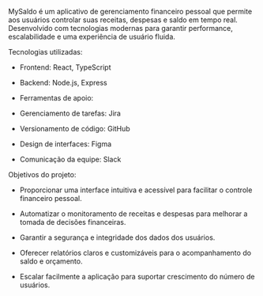 MySaldo é um aplicativo de gerenciamento financeiro pessoal que permite aos usuários controlar suas receitas, despesas e saldo em tempo real. Desenvolvido com tecnologias modernas para garantir performance, escalabilidade e uma experiência de usuário fluida.

Tecnologias utilizadas:

- Frontend: React, TypeScript

- Backend: Node.js, Express

- Ferramentas de apoio:

- Gerenciamento de tarefas: Jira

- Versionamento de código: GitHub

- Design de interfaces: Figma

- Comunicação da equipe: Slack

Objetivos do projeto:

- Proporcionar uma interface intuitiva e acessível para facilitar o controle financeiro pessoal.

- Automatizar o monitoramento de receitas e despesas para melhorar a tomada de decisões financeiras.

- Garantir a segurança e integridade dos dados dos usuários.

- Oferecer relatórios claros e customizáveis para o acompanhamento do saldo e orçamento.

- Escalar facilmente a aplicação para suportar crescimento do número de usuários.
